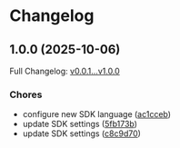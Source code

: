 # Changelog

## 1.0.0 (2025-10-06)

Full Changelog: [v0.0.1...v1.0.0](https://github.com/crawler-dot-dev/api-sdk-python/compare/v0.0.1...v1.0.0)

### Chores

* configure new SDK language ([ac1cceb](https://github.com/crawler-dot-dev/api-sdk-python/commit/ac1cceb7f3586ef42d06fe1f30e88f523ce1c462))
* update SDK settings ([5fb173b](https://github.com/crawler-dot-dev/api-sdk-python/commit/5fb173b7cf8182f944b6ed0ec13a1032b5a8fc18))
* update SDK settings ([c8c9d70](https://github.com/crawler-dot-dev/api-sdk-python/commit/c8c9d70bea93d39eaad7f201aa3f730c46988bf1))
